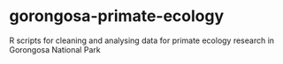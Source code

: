 # gorongosa-primate-ecology
R scripts for cleaning and analysing data for primate ecology research in Gorongosa National Park
